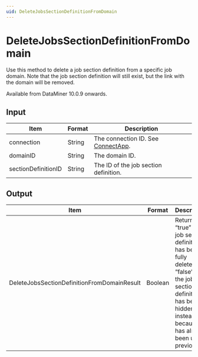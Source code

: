 ```yaml
---
uid: DeleteJobsSectionDefinitionFromDomain
---
```


# DeleteJobsSectionDefinitionFromDomain

Use this method to delete a job section definition from a specific job domain. Note that the job section definition will still exist, but the link with the domain will be removed.

Available from DataMiner 10.0.9 onwards.

## Input

| Item                | Format | Description                                          |
|---------------------|--------|------------------------------------------------------|
| connection          | String | The connection ID. See [ConnectApp](xref:ConnectApp). |
| domainID            | String | The domain ID.                                       |
| sectionDefinitionID | String | The ID of the job section definition.                |

## Output

| Item | Format | Description |
|--|--|--|
| DeleteJobsSectionDefinitionFromDomainResult | Boolean | Returns “true” if the job section definition has been fully deleted, or “false” if the job section definition has been hidden instead, because it has already been used previously. |
